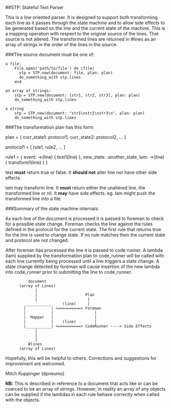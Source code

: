 ##STP: Stateful Text Parser

This is a line oriented parser. It is designed to support both transforming each line as it passes through the state machine and to allow side effects to be generated based on the line and the current state of the machine. This is a mapping operation with respect to the original source of the lines. That source is not altered. The transformed lines are returned in #lines as an array of strings in the order of the lines in the source.

###The source document must be one of:

    a file:
        File.open('path/to/file') do |file|
          stp = STP.new(document: file, plan: plan)
          do_something_with stp.lines
        end

    an array of strings:
        stp = STP.new(document: [str1, str2, str3], plan: plan)
        do_something_with stp.lines

    a string
        stp = STP.new(document: "str1\nstr2\nstr3\n", plan: plan)
        do_something_with stp.lines


###The transformation plan has this form:

  plan = { curr_state1: protocol1,
           curr_state2: protocol2,
           ... }

  protocol1 =  [ rule1, rule2, ... ]

  rule1 = { event:     ->(line) { test1(line) },
            new_state: :another_state,
            lam:       ->(line) { transform1(line) }
          }

test **must** return true or false. It **should not** alter line nor have other side effects.

lam may transform line. It **must** return either the unaltered line, the transformed line
or nil. It **may** have side effects. eg. lam might push the transformed line into a file.


###Summary of the state machine internals:

As each line of the document is processed it is passed to foreman to check for a possible state change. Foreman checks the line against the rules defined in the protocol for the current state. The first rule that returns true for the line is used to change state. If no rule matches then the current state and protocol are not changed.

After foreman has processed the line it is passed to code runner. A lambda (lam) supplied by the transformation plan to code_runner will be called with each line currently being processed until a line triggers a state change. A state change detected by foreman will cause insertion of the new lambda into code_runner prior to submitting the line to code_runner.


              document
          (array of Lines)
                 |
                 |                     Plan
                 |                      |
            ____________     (line)     |
            |           | <==========> Foreman
            |           |                  |
            |  Mapper   |                  |
            |           |    (line)        |
            |___________| <==========> CodeRunner ----> Side Effects
                 |
                 |
                 |
              #lines
          (array of Lines)



Hopefully, this will be helpful to others. Corrections and suggestions for improvement are welcomed.

Mitch Kuppinger
(dpneumo)



**NB:** This is described in reference to a document that acts like or can be coerced to be an array of strings. However, in reality an array of any objects can be supplied if the lambdas in each rule behave correctly when called with the objects.
